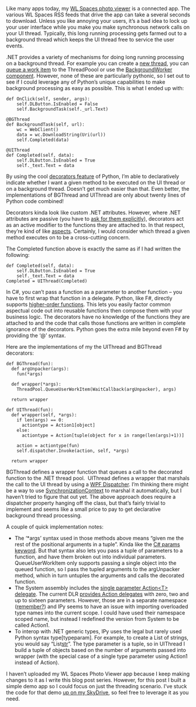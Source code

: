 Like many apps today, my [WL Spaces photo
viewer](http://devhawk.net/2008/11/13/IronPython+And+WPF+Part+1+Introduction.aspx)
is a connected app. The various WL Spaces RSS feeds that drive the app
can take a several seconds to download. Unless you like annoying your
users, it’s a bad idea to lock up your user interface while you make you
make synchronous network calls on your UI thread. Typically, this long
running processing gets farmed out to a background thread which keeps
the UI thread free to service the user events.

.NET provides a variety of mechanisms for doing long running processing
on a background thread. For example you can create a [new
thread](http://msdn.microsoft.com/en-us/library/system.threading.thread.aspx),
you can [queue a work
item](http://msdn.microsoft.com/en-us/library/system.threading.threadpool.queueuserworkitem.aspx)
to the ThreadPoool or use the [BackgroundWorker
component](http://msdn.microsoft.com/en-us/library/system.componentmodel.backgroundworker.aspx).
However, none of these are particularly pythonic, so I set out to see if
I could leverage any of Python’s unique capabilities to make background
processing as easy as possible. This is what I ended up with:

``` {.brush: .python}
def OnClick(self, sender, args):  
    self.DLButton.IsEnabled = False  
    self.BackgroundTask(self._url.Text)  

@BGThread    
def BackgroundTask(self, url):  
    wc = WebClient()     
    data = wc.DownloadString(Uri(url))    
    self.Completed(data)  
      
@UIThread  
def Completed(self, data):  
    self.DLButton.IsEnabled = True
    self._text.Text = data
```

By using the cool [decorators
feature](http://www.python.org/dev/peps/pep-0318/) of Python, I’m able
to declaratively indicate whether I want a given method to be executed
on the UI thread or on a background thread. Doesn’t get much easier than
that. Even better, the implementations of BGThread and UIThread are only
about twenty lines of Python code combined!

Decorators kinda look like custom .NET attributes. However, where .NET
attributes are passive (you have to [ask for them
explicitly](http://msdn.microsoft.com/en-us/library/system.reflection.memberinfo.getcustomattributes.aspx)),
decorators act as an active modifier to the functions they are attached
to. In that respect, they’re kind of like
[aspects](http://en.wikipedia.org/wiki/Aspect-oriented_programming).
Certainly, I would consider which thread a given method executes on to
be a cross-cutting concern.

The Completed function above is exactly the same as if I had written the
following:

``` {.brush: .python}
def Completed(self, data):  
    self.DLButton.IsEnabled = True  
    self._text.Text = data  
Completed = UIThread(Completed)
```

In C\#, you can’t pass a function as a parameter to another function –
you have to first wrap that function in a delegate. Python, like F\#,
directly supports [higher-order
functions](http://en.wikipedia.org/wiki/First_order_functions). This
lets you easily factor common aspectual code out into reusable functions
then compose them with your business logic. The decorators have no
knowledge of the functions they are attached to and the code that calls
those functions are written in complete ignorance of the decorators.
Python goes the extra mile beyond even F\# by providing the ‘@’ syntax.

Here are the implementations of my the UIThread and BGThread decorators:

``` {.brush: .python}
def BGThread(fun):  
  def argUnpacker(args):  
    fun(*args)     
   
  def wrapper(*args):  
    ThreadPool.QueueUserWorkItem(WaitCallback(argUnpacker), args)     
   
  return wrapper     

def UIThread(fun):     
  def wrapper(self, *args):     
    if len(args) == 0:     
      actiontype = Action1[object]     
    else:     
      actiontype = Action[tuple(object for x in range(len(args)+1))]     

    action = actiontype(fun)     
    self.dispatcher.Invoke(action, self, *args)     
     
  return wrapper
```

BGThread defines a wrapper function that queues a call to the decorated
function to the .NET thread pool.  UIThread defines a wrapper that
marshals the call to the UI thread by using a [WPF
Dispatcher](http://msdn.microsoft.com/en-us/library/system.windows.threading.dispatcher.aspx).
I’m thinking there might be a way to use
[SynchronizationContext](http://msdn.microsoft.com/en-us/library/system.threading.synchronizationcontext.aspx)
to marshal it automatically, but I haven’t tried to figure that out yet.
The above approach does require a dispatcher property hanging off the
class, but that’s fairly trivial to implement and seems like a small
price to pay to get declarative background thread processing.

A couple of quick implementation notes:

-   The ‘\*args’ syntax used in those methods above means “given me the
    rest of the positional arguments in a tuple”. Kinda like the [C\#
    params
    keyword](http://msdn.microsoft.com/en-us/library/w5zay9db.aspx). But
    that syntax also lets you pass a tuple of parameters to a function,
    and have them broken out into individual parameters.
    QueueUserWorkItem only supports passing a single object into the
    queued function, so I pass the tupled arguments to the argUnpacker
    method, which in turn untuples the arguments and calls the decorated
    function.
-   The System assembly includes the [single parameter Action\<T\>
    delegate](http://msdn.microsoft.com/en-us/library/018hxwa8.aspx).
    The current DLR [provides Action
    delegates](http://www.codeplex.com/IronPython/SourceControl/FileView.aspx?itemId=649845&changeSetId=43712)
    with zero, two and up to sixteen parameters. However, those are in a
    separate namespace
    ([remember?](http://devhawk.net/2008/09/17/DLR+Namespace+Change+Fire+Drill.aspx))
    and IPy seems to have an issue with importing overloaded type names
    into the current scope. I could have used their namespace scoped
    name, but instead I redefined the version from System to be called
    Action1.
-   To interop with .NET generic types, IPy uses the legal but rarely
    used Python syntax type[typeparam]. For example, to create a List of
    strings, you would say “List[str]()”. The type parameter is a tuple,
    so in UIThread I build a tuple of objects based on the number of
    arguments passed into wrapper (with the special case of a single
    type parameter using Action1 instead of Action).

I haven’t uploaded my WL Spaces Photo Viewer app because I keep making
changes to it as I write this blog post series. However, for this post I
built a simple demo app so I could focus on just the threading scenario.
I’ve stuck the code for that demo [up on my
SkyDrive](http://cid-0d9bc809858885a4.skydrive.live.com/self.aspx/DevHawk%20Content/IronPython%20Stuff/WpfThreadDemo.zip),
so feel free to leverage it as you need.
